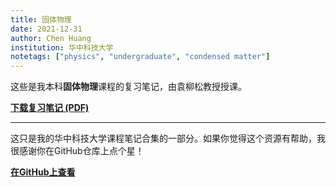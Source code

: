 ```yaml
---
title: 固体物理
date: 2021-12-31
author: Chen Huang
institution: 华中科技大学
notetags: ["physics", "undergraduate", "condensed matter"]
---
```


这些是我本科**固体物理**课程的复习笔记，由袁柳松教授授课。

[**下载复习笔记 (PDF)**](/notes/solid-state-physics/pdf/review-solid-state-physics.pdf)

---

这只是我的华中科技大学课程笔记合集的一部分。如果你觉得这个资源有帮助，我很感谢你在GitHub仓库上点个星！

[**在GitHub上查看**](https://github.com/chenx820/HUST-course-notes)
